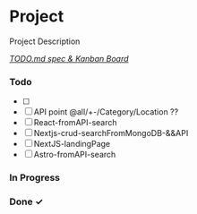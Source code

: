 # Project

Project Description

<em>[TODO.md spec & Kanban Board](https://bit.ly/3fCwKfM)</em>

### Todo

- [ ]   
- [ ] API point @all/+-/Category/Location ??  
- [ ] React-fromAPI-search  
- [ ] Nextjs-crud-searchFromMongoDB-&&API  
- [ ] NextJS-landingPage  
- [ ] Astro-fromAPI-search  

### In Progress


### Done ✓



